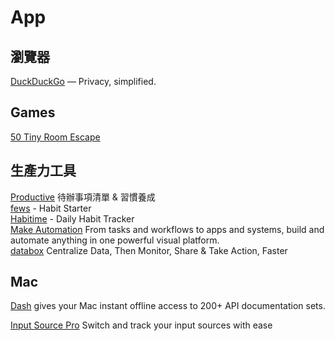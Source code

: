 # App

## 瀏覽器

[DuckDuckGo](https://duckduckgo.com/) — Privacy, simplified.

## Games

[50 Tiny Room Escape](https://apps.apple.com/tw/app/50-tiny-room-escape/id6449036685)

## 生產力工具

[Productive](https://apps.apple.com/tw/app/%E5%BE%85%E8%BE%A6%E4%BA%8B%E9%A0%85%E6%B8%85%E5%96%AE-%E7%BF%92%E6%85%A3%E9%A4%8A%E6%88%90-productive/id983826477) 待辦事項清單 & 習慣養成  
[fews](https://apps.apple.com/tw/app/fews-habit-starter/id1480926210)  - Habit Starter  
[Habitime](https://apps.apple.com/tw/app/habitime-daily-habit-tracker/id6467675019) - Daily Habit Tracker  
[Make Automation](https://www.make.com/en) From tasks and workflows to apps and systems, build and automate anything in one powerful visual platform.  
[databox](https://databox.com/) Centralize Data, Then Monitor, Share & Take Action, Faster  

## Mac

[Dash](https://kapeli.com/dash) gives your Mac instant offline access to 200+ API documentation sets.

[Input Source Pro](https://inputsource.pro/) Switch and track your input sources with ease

